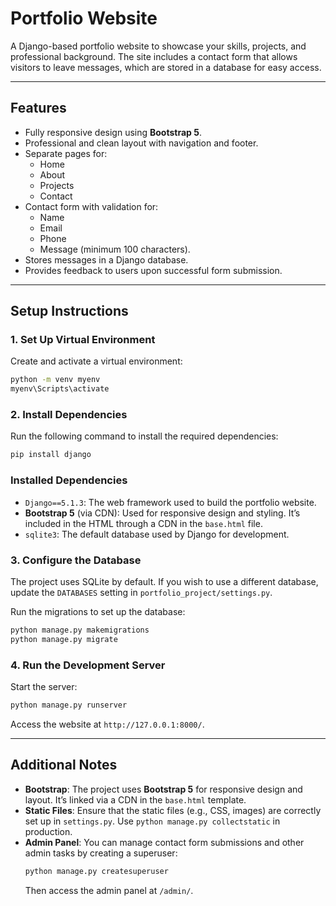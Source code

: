 
# **Portfolio Website**

A Django-based portfolio website to showcase your skills, projects, and professional background. The site includes a contact form that allows visitors to leave messages, which are stored in a database for easy access.

---

## **Features**
- Fully responsive design using **Bootstrap 5**.
- Professional and clean layout with navigation and footer.
- Separate pages for:
  - Home
  - About
  - Projects
  - Contact
- Contact form with validation for:
  - Name
  - Email
  - Phone
  - Message (minimum 100 characters).
- Stores messages in a Django database.
- Provides feedback to users upon successful form submission.

---

## **Setup Instructions**
### **1. Set Up Virtual Environment**
Create and activate a virtual environment:
```bash
python -m venv myenv
myenv\Scripts\activate     
```

### **2. Install Dependencies**
Run the following command to install the required dependencies:
```bash
pip install django
```

### **Installed Dependencies**
- `Django==5.1.3`: The web framework used to build the portfolio website.
- **Bootstrap 5** (via CDN): Used for responsive design and styling. It’s included in the HTML through a CDN in the `base.html` file.
- `sqlite3`: The default database used by Django for development.

### **3. Configure the Database**
The project uses SQLite by default. If you wish to use a different database, update the `DATABASES` setting in `portfolio_project/settings.py`.

Run the migrations to set up the database:
```bash
python manage.py makemigrations
python manage.py migrate
```

### **4. Run the Development Server**
Start the server:
```bash
python manage.py runserver
```

Access the website at `http://127.0.0.1:8000/`.

---

## **Additional Notes**

- **Bootstrap**: The project uses **Bootstrap 5** for responsive design and layout. It’s linked via a CDN in the `base.html` template.
- **Static Files**: Ensure that the static files (e.g., CSS, images) are correctly set up in `settings.py`. Use `python manage.py collectstatic` in production.
- **Admin Panel**: You can manage contact form submissions and other admin tasks by creating a superuser:
  ```bash
  python manage.py createsuperuser
  ```
  Then access the admin panel at `/admin/`.


